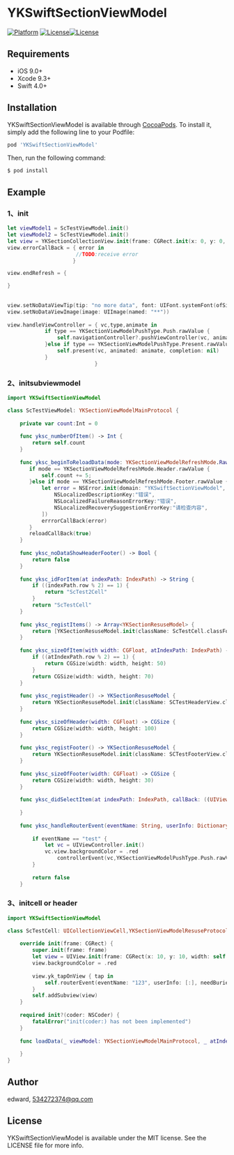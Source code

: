 # YKSwiftSectionViewModel

[![Platform](https://img.shields.io/badge/swift-v4.0-yellow.svg)](https://cocoapods.org/pods/YKSwiftSectionViewModel) [![License](https://img.shields.io/badge/platform-iOS9-red.svg)](https://gitee.com/Edwrard/YKSwiftSectionViewModel)[![License](https://img.shields.io/badge/license-MIT-blue.svg)](https://gitee.com/Edwrard/YKSwiftSectionViewModel/blob/master/LICENSE)

## Requirements

- iOS 9.0+ 
- Xcode 9.3+
- Swift 4.0+



## 

## Installation

YKSwiftSectionViewModel is available through [CocoaPods](https://cocoapods.org). To install
it, simply add the following line to your Podfile:

```ruby
pod 'YKSwiftSectionViewModel'
```

Then, run the following command:

```
$ pod install
```

## Example

### 1、init

```swift
let viewModel1 = ScTestViewModel.init()
let viewModel2 = ScTestViewModel.init()
let view = YKSectionCollectionView.init(frame: CGRect.init(x: 0, y: 0, width: self.view.bounds.size.width, height: self.view.bounds.size.height),datas: [viewModel1,viewModel2])
view.errorCallBack = { error in
                      //TODO:receive error
                     }

view.endRefresh = {

}
        
        
view.setNoDataViewTip(tip: "no more data", font: UIFont.systemFont(ofSize: 10))
view.setNoDataViewImage(image: UIImage(named: "**"))
        
view.handleViewController = { vc,type,animate in
            if type == YKSectionViewModelPushType.Push.rawValue {
                self.navigationController?.pushViewController(vc, animated: animate)
            }else if type == YKSectionViewModelPushType.Present.rawValue {
                self.present(vc, animated: animate, completion: nil)
            }
                            }
```

### 2、initsubviewmodel

```swift
import YKSwiftSectionViewModel

class ScTestViewModel: YKSectionViewModelMainProtocol {
    
    private var count:Int = 0
    
    func yksc_numberOfItem() -> Int {
        return self.count
    }
    
    func yksc_beginToReloadData(mode: YKSectionViewModelRefreshMode.RawValue, reloadCallBack: @escaping ((Bool) -> Void), errrorCallBack: @escaping ((Error) -> Void)) {
       if mode == YKSectionViewModelRefreshMode.Header.rawValue {
           self.count += 5;
       }else if mode == YKSectionViewModelRefreshMode.Footer.rawValue {
           let error = NSError.init(domain: "YKSwiftSectionViewModel", code: -1, userInfo: [
               NSLocalizedDescriptionKey:"错误",
               NSLocalizedFailureReasonErrorKey:"错误",
               NSLocalizedRecoverySuggestionErrorKey:"请检查内容",
           ])
           errrorCallBack(error)
       }
       reloadCallBack(true)
    }
    
    func yksc_noDataShowHeaderFooter() -> Bool {
        return false
    }
    
    func yksc_idForItem(at indexPath: IndexPath) -> String {
        if ((indexPath.row % 2) == 1) {
            return "ScTest2Cell"
        }
        return "ScTestCell"
    }
    
    func yksc_registItems() -> Array<YKSectionResuseModel> {
        return [YKSectionResuseModel.init(className: ScTestCell.classForCoder(), classId: "ScTestCell"),YKSectionResuseModel.init(className: ScTest2Cell.classForCoder(), classId: "ScTest2Cell")]
    }
    
    func yksc_sizeOfItem(with width: CGFloat, atIndexPath: IndexPath) -> CGSize {
        if ((atIndexPath.row % 2) == 1) {
            return CGSize(width: width, height: 50)
        }
        return CGSize(width: width, height: 70)
    }
    
    func yksc_registHeader() -> YKSectionResuseModel {
        return YKSectionResuseModel.init(className: SCTestHeaderView.classForCoder(), classId: "SCTestHeaderView")
    }
    
    func yksc_sizeOfHeader(width: CGFloat) -> CGSize {
        return CGSize(width: width, height: 100)
    }
    
    func yksc_registFooter() -> YKSectionResuseModel {
        return YKSectionResuseModel.init(className: SCTestFooterView.classForCoder(), classId: "SCTestFooterView")
    }
    
    func yksc_sizeOfFooter(width: CGFloat) -> CGSize {
        return CGSize(width: width, height: 30)
    }
    
    func yksc_didSelectItem(at indexPath: IndexPath, callBack: ((UIViewController, YKSectionViewModelPushType.RawValue, Bool) -> Void)) {
        
    }
    
    func yksc_handleRouterEvent(eventName: String, userInfo: Dictionary<String, Any>, controllerEvent: ((UIViewController, YKSectionViewModelPushType.RawValue, Bool) -> Void)) -> Bool {
        
        if eventName == "test" {
            let vc = UIViewController.init()
            vc.view.backgroundColor = .red
            	controllerEvent(vc,YKSectionViewModelPushType.Push.rawValue,true)
        }
        
        return false
    }
```

### 3、initcell or header

```swift
import YKSwiftSectionViewModel

class ScTestCell: UICollectionViewCell,YKSectionViewModelResuseProtocol {
    
    override init(frame: CGRect) {
        super.init(frame: frame)
        let view = UIView.init(frame: CGRect(x: 10, y: 10, width: self.bounds.size.width - 20, height: self.bounds.size.height - 20))
        view.backgroundColor = .red
        
        view.yk_tapOnView { tap in
            self.routerEvent(eventName: "123", userInfo: [:], needBuried: true)
        }
        self.addSubview(view)
    }
    
    required init?(coder: NSCoder) {
        fatalError("init(coder:) has not been implemented")
    }
    
    func loadData(_ viewModel: YKSectionViewModelMainProtocol, _ atIndexPath: IndexPath) {
        
    }
}
```



## Author

edward, 534272374@qq.com

## License

YKSwiftSectionViewModel is available under the MIT license. See the LICENSE file for more info.
